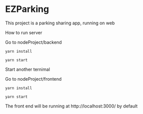# EZParking
This project is a parking sharing app, running on web

How to run server

Go to nodeProject/backend

```
yarn install
```
```
yarn start
```

Start another ternimal

Go to nodeProject/frontend

```
yarn install
```
```
yarn start
```

The front end will be running at http://localhost:3000/ by default
